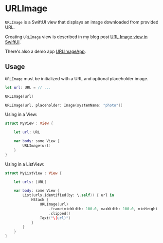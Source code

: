 # URLImage

`URLImage` is a SwiftUI view that displays an image downloaded from provided URL.

Creating `URLImage` view is described in my blog post [URL Image view in SwiftUI](https://medium.com/@dmytro.anokhin/url-image-view-in-swiftui-f08f85d942d8).

There's also a demo app [URLImageApp](https://github.com/dmytro-anokhin/url-image-app).

## Usage

 `URLImage` must be initialized with a URL and optional placeholder image.
 
 ```swift
let url: URL = // ...

URLImage(url)

URLImage(url, placeholder: Image(systemName: "photo"))
``` 

Using in a View:

```swift
struct MyView : View {

    let url: URL

    var body: some View {
        URLImage(url)
    }
}
```

Using in a ListView:

```swift
struct MyListView : View {

    let urls: [URL]

    var body: some View {
        List(urls.identified(by: \.self)) { url in
            HStack {
                URLImage(url)
                    .frame(minWidth: 100.0, maxWidth: 100.0, minHeight: 100.0, maxHeight: 100.0)
                    .clipped()
                Text("\(url)")
            }
        }
    }
}
```
